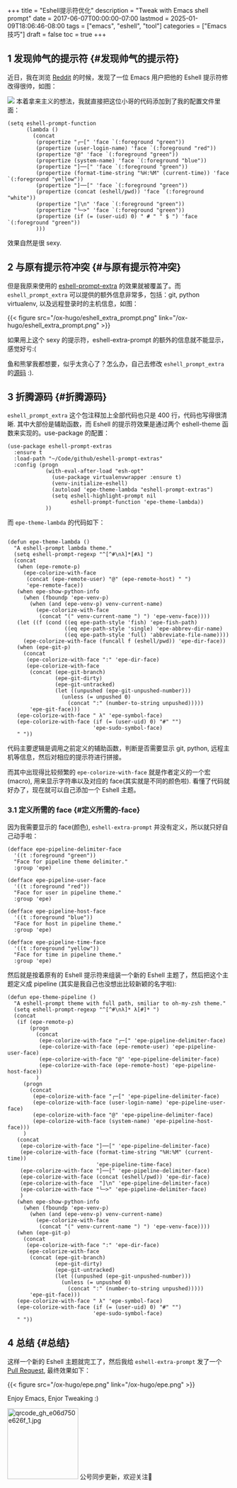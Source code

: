 +++
title = "Eshell提示符优化"
description = "Tweak with Emacs shell prompt"
date = 2017-06-07T00:00:00-07:00
lastmod = 2025-01-09T18:06:46-08:00
tags = ["emacs", "eshell", "tool"]
categories = ["Emacs技巧"]
draft = false
toc = true
+++

## <span class="section-num">1</span> 发现帅气的提示符 {#发现帅气的提示符}

近日，我在浏览 [Reddit](https://www.reddit.com/r/emacs/comments/6f0rkz/my_fancy_eshell_prompt/) 的时候，发现了一位 Emacs 用户把他的 Eshell 提示符修改得很帅，如图：

[![](/ox-hugo/eshell_prompt.png)](/ox-hugo/eshell_prompt.png)
本着拿来主义的想法，我就直接把这位小哥的代码添加到了我的配置文件里面：

```elisp
(setq eshell-prompt-function
      (lambda ()
        (concat
         (propertize "┌─[" 'face `(:foreground "green"))
         (propertize (user-login-name) 'face `(:foreground "red"))
         (propertize "@" 'face `(:foreground "green"))
         (propertize (system-name) 'face `(:foreground "blue"))
         (propertize "]──[" 'face `(:foreground "green"))
         (propertize (format-time-string "%H:%M" (current-time)) 'face `(:foreground "yellow"))
         (propertize "]──[" 'face `(:foreground "green"))
         (propertize (concat (eshell/pwd)) 'face `(:foreground "white"))
         (propertize "]\n" 'face `(:foreground "green"))
         (propertize "└─>" 'face `(:foreground "green"))
         (propertize (if (= (user-uid) 0) " # " " $ ") 'face `(:foreground "green"))
         )))
```

效果自然是很 sexy.


## <span class="section-num">2</span> 与原有提示符冲突 {#与原有提示符冲突}

但是我原来使用的 [eshell-prompt-extra](https://github.com/kaihaosw/eshell-prompt-extras) 的效果就被覆盖了。而 `eshell_prompt_extra` 可以提供的额外信息非常多，包括：git, python virtualenv, 以及远程登录时的主机信息，如图：

{{< figure src="/ox-hugo/eshell_extra_prompt.png" link="/ox-hugo/eshell_extra_prompt.png" >}}

如果用上这个 sexy 的提示符，eshell-extra-prompt 的额外的信息就不能显示，感觉好亏:(

鱼和熊掌我都想要，似乎太贪心了？怎么办，自己去修改 `eshell_prompt_extra` 的[源码](https://github.com/kaihaosw/eshell-prompt-extras/blob/master/eshell-prompt-extras.el) :).


## <span class="section-num">3</span> 折腾源码 {#折腾源码}

`eshell_prompt_extra` 这个包注释加上全部代码也只是 400 行，代码也写得很清晰. 其中大部份是辅助函数，而 Eshell 的提示符效果是通过两个 eshell-theme 函数来实现的。use-package 的配置：

```elisp
(use-package eshell-prompt-extras
  :ensure t
  :load-path "~/Code/github/eshell-prompt-extras"
  :config (progn
            (with-eval-after-load "esh-opt"
              (use-package virtualenvwrapper :ensure t)
              (venv-initialize-eshell)
              (autoload 'epe-theme-lambda "eshell-prompt-extras")
              (setq eshell-highlight-prompt nil
                    eshell-prompt-function 'epe-theme-lambda))
            ))
```

而 `epe-theme-lambda` 的代码如下：

```elisp

(defun epe-theme-lambda ()
  "A eshell-prompt lambda theme."
  (setq eshell-prompt-regexp "^[^#\nλ]*[#λ] ")
  (concat
   (when (epe-remote-p)
     (epe-colorize-with-face
      (concat (epe-remote-user) "@" (epe-remote-host) " ")
      'epe-remote-face))
   (when epe-show-python-info
     (when (fboundp 'epe-venv-p)
       (when (and (epe-venv-p) venv-current-name)
         (epe-colorize-with-face
          (concat "(" venv-current-name ") ") 'epe-venv-face))))
   (let ((f (cond ((eq epe-path-style 'fish) 'epe-fish-path)
                  ((eq epe-path-style 'single) 'epe-abbrev-dir-name)
                  ((eq epe-path-style 'full) 'abbreviate-file-name))))
     (epe-colorize-with-face (funcall f (eshell/pwd)) 'epe-dir-face))
   (when (epe-git-p)
     (concat
      (epe-colorize-with-face ":" 'epe-dir-face)
      (epe-colorize-with-face
       (concat (epe-git-branch)
               (epe-git-dirty)
               (epe-git-untracked)
               (let ((unpushed (epe-git-unpushed-number)))
                 (unless (= unpushed 0)
                   (concat ":" (number-to-string unpushed)))))
       'epe-git-face)))
   (epe-colorize-with-face " λ" 'epe-symbol-face)
   (epe-colorize-with-face (if (= (user-uid) 0) "#" "")
                           'epe-sudo-symbol-face)
   " "))
```

代码主要逻辑是调用之前定义的辅助函数，判断是否需要显示 git, python, 远程主机等信息，然后对相应的提示符进行拼接。

而其中出现得比较频繁的 `epe-colorize-with-face` 就是作者定义的一个宏(macro), 用来显示字符串以及对应的 face(其实就是不同的颜色啦). 看懂了代码就好办了，现在就可以自己添加一个 Eshell 主题。


### <span class="section-num">3.1</span> 定义所需的 face {#定义所需的-face}

因为我需要显示的 face(颜色), `eshell-extra-prompt` 并没有定义，所以就只好自己动手啦：

```elisp
(defface epe-pipeline-delimiter-face
  '((t :foreground "green"))
  "Face for pipeline theme delimiter."
  :group 'epe)

(defface epe-pipeline-user-face
  '((t :foreground "red"))
  "Face for user in pipeline theme."
  :group 'epe)

(defface epe-pipeline-host-face
  '((t :foreground "blue"))
  "Face for host in pipeline theme."
  :group 'epe)

(defface epe-pipeline-time-face
  '((t :foreground "yellow"))
  "Face for time in pipeline theme."
  :group 'epe)
```

然后就是按着原有的 Eshell 提示符来组装一个新的 Eshell 主题了，然后把这个主题定义成 pipeline (其实是我自己也没想出比较新颖的名字啦):

```elisp
(defun epe-theme-pipeline ()
  "A eshell-prompt theme with full path, smiliar to oh-my-zsh theme."
  (setq eshell-prompt-regexp "^[^#\nλ]* λ[#]* ")
  (concat
   (if (epe-remote-p)
       (progn
         (concat
          (epe-colorize-with-face "┌─[" 'epe-pipeline-delimiter-face)
          (epe-colorize-with-face (epe-remote-user) 'epe-pipeline-user-face)
          (epe-colorize-with-face "@" 'epe-pipeline-delimiter-face)
          (epe-colorize-with-face (epe-remote-host) 'epe-pipeline-host-face))
         )
     (progn
       (concat
        (epe-colorize-with-face "┌─[" 'epe-pipeline-delimiter-face)
        (epe-colorize-with-face (user-login-name) 'epe-pipeline-user-face)
        (epe-colorize-with-face "@" 'epe-pipeline-delimiter-face)
        (epe-colorize-with-face (system-name) 'epe-pipeline-host-face)))
     )
   (concat
    (epe-colorize-with-face "]──[" 'epe-pipeline-delimiter-face)
    (epe-colorize-with-face (format-time-string "%H:%M" (current-time))
                            'epe-pipeline-time-face)
    (epe-colorize-with-face "]──[" 'epe-pipeline-delimiter-face)
    (epe-colorize-with-face (concat (eshell/pwd)) 'epe-dir-face)
    (epe-colorize-with-face  "]\n" 'epe-pipeline-delimiter-face)
    (epe-colorize-with-face "└─>" 'epe-pipeline-delimiter-face)
    )
   (when epe-show-python-info
     (when (fboundp 'epe-venv-p)
       (when (and (epe-venv-p) venv-current-name)
         (epe-colorize-with-face
          (concat "(" venv-current-name ") ") 'epe-venv-face))))
   (when (epe-git-p)
     (concat
      (epe-colorize-with-face ":" 'epe-dir-face)
      (epe-colorize-with-face
       (concat (epe-git-branch)
               (epe-git-dirty)
               (epe-git-untracked)
               (let ((unpushed (epe-git-unpushed-number)))
                 (unless (= unpushed 0)
                   (concat ":" (number-to-string unpushed)))))
       'epe-git-face)))
   (epe-colorize-with-face " λ" 'epe-symbol-face)
   (epe-colorize-with-face (if (= (user-uid) 0) "#" "")
                           'epe-sudo-symbol-face)
   " "))
```


## <span class="section-num">4</span> 总结 {#总结}

这样一个新的 Eshell 主题就完工了，然后我给 `eshell-extra-prompt` 发了一个[Pull Request](https://github.com/kaihaosw/eshell-prompt-extras/pull/16), 最终效果如下：

{{< figure src="/ox-hugo/epe.png" link="/ox-hugo/epe.png" >}}

Enjoy Emacs, Enjor Tweaking :)

<div center class="qr-container">
<img src="/ox-hugo/qrcode_gh_e06d750e626f_1.jpg" alt="qrcode_gh_e06d750e626f_1.jpg" width="160px" height="160px" center="t" class="qr-container" />
公号同步更新，欢迎关注👻
</div>

